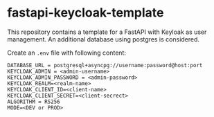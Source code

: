 # fastapi-keycloak-template

This repository contains a template for a FastAPI with Keyloak as user management.
An additional database using postgres is considered.

Create an `.env` file with following content:

```
DATABASE_URL = postgresql+asyncpg://username:password@host:port
KEYCLOAK_ADMIN = <admin-username>
KEYCLOAK_ADMIN_PASSWORD = <admin-password>
KEYCLOAK_REALM=<realm-name>
KEYCLOAK_CLIENT_ID=<client-name>
KEYCLOAK_CLIENT_SECRET=<client-secrect>
ALGORITHM = RS256
MODE=<DEV or PROD>
```
